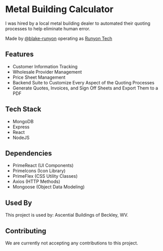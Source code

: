 # Metal Building Calculator

I was hired by a local metal building dealer to automated their quoting processes to help eliminate human error.

Made by [@blake-runyon](https://github.com/blake-runyon) operating as [Runyon Tech](https://runyontech.com)

## Features

- Customer Information Tracking
- Wholesale Provider Management
- Price Sheet Management
- Backend Suite to Customize Every Aspect of the Quoting Processes
- Generate Quotes, Invoices, and Sign Off Sheets and Export Them to a PDF

## Tech Stack

- MongoDB
- Express
- React
- NodeJS

## Dependencies

- PrimeReact (UI Components)
- PrimeIcons (Icon Library)
- PrimeFlex (CSS Utility Classes)
- Axios (HTTP Methods)
- Mongoose (Object Data Modeling)

## Used By

This project is used by: Ascential Buildings of Beckley, WV.


## Contributing

We are currently not accepting any contributions to this project.


